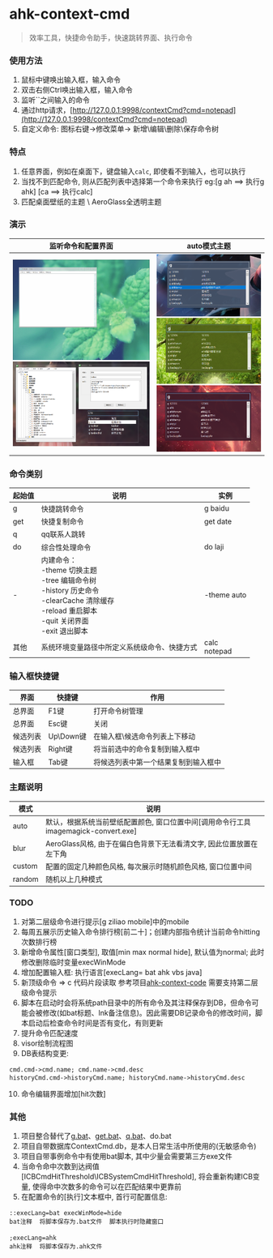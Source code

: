# ahk-context-cmd
> 效率工具，快捷命令助手，快速跳转界面、执行命令


### 使用方法
1. 鼠标中键唤出输入框，输入命令
2. 双击右侧Ctrl唤出输入框，输入命令
3. 监听``之间输入的命令
4. 通过http请求，[http://127.0.0.1:9998/contextCmd?cmd=notepad](http://127.0.0.1:9998/contextCmd?cmd=notepad)
5. 自定义命令: 图标右键->修改菜单-> 新增\编辑\删除\保存命令树


### 特点
1. 任意界面，例如在桌面下，键盘输入`calc`, 即使看不到输入，也可以执行
2. 当找不到匹配命令, 则从匹配列表中选择第一个命令来执行 eg:[g ah ==> 执行g ahk] [ca ==> 执行calc]
3. 匹配桌面壁纸的主题 \ AeroGlass全透明主题



### 演示
|监听命令和配置界面|auto模式主题|
|-|-|
|<img src="https://github.com/bjc5233/ahk-context-cmd/raw/master/resources/demo.gif"/><br><img src="https://github.com/bjc5233/ahk-context-cmd/raw/master/resources/demo.png"/>|<img src="https://github.com/bjc5233/ahk-context-cmd/raw/master/resources/demo2.png"/><br><img src="https://github.com/bjc5233/ahk-context-cmd/raw/master/resources/demo3.png"/><br><img src="https://github.com/bjc5233/ahk-context-cmd/raw/master/resources/demo4.png"/>|



### 命令类别
|起始值|说明|实例|
|-|-|-|
|g|快捷跳转命令|g baidu|
|get|快捷复制命令|get date|
|q|qq联系人跳转||
|do|综合性处理命令|do laji|
|-|内建命令：<br>-theme 切换主题<br>-tree 编辑命令树<br>-history 历史命令<br>-clearCache 清除缓存<br>-reload 重启脚本<br>-quit 关闭界面<br>-exit 退出脚本|-theme auto|
|其他|系统环境变量路径中所定义系统级命令、快捷方式|calc<br>notepad|


### 输入框快捷键
|界面|快捷键|作用|
|-|-|-|
|总界面|F1键|打开命令树管理|
|总界面|Esc键|关闭|
|候选列表|Up\Down键|在输入框\候选命令列表上下移动|
|候选列表|Right键|将当前选中的命令复制到输入框中|
|输入框|Tab键|将候选列表中第一个结果复制到输入框中|



### 主题说明
|模式|说明|
|-|-|
|auto|默认，根据系统当前壁纸配置颜色, 窗口位置中间[调用命令行工具imagemagick-convert.exe]|
|blur|AeroGlass风格, 由于在偏白色背景下无法看清文字, 因此位置放置在左下角|
|custom|配置的固定几种颜色风格, 每次展示时随机颜色风格, 窗口位置中间|
|random|随机以上几种模式|


### TODO
1. 对第二层级命令进行提示[g ziliao mobile]中的mobile
2. 每周五展示历史输入命令排行榜[前二十]；创建内部指令统计当前命令hitting次数排行榜
3. 新增命令属性[窗口类型], 取值[min max normal hide], 默认值为normal; 此时修改删除临时变量execWinMode
4. 增加配置输入框: 执行语言[execLang= bat ahk vbs java]
5. 新顶级命令 => c 代码片段读取    参考项目[ahk-context-code](https://github.com/bjc5233/ahk-context-code)      需要支持第二层级命令提示
6. 脚本在启动时会将系统path目录中的所有命令及其注释保存到DB，但命令可能会被修改(如bat标题、lnk备注信息)。因此需要DB记录命令的修改时间，脚本启动后检查命令时间是否有变化，有则更新
7. 提升命令匹配速度
8. visor绘制流程图
9. DB表结构变更: 
```
cmd.cmd->cmd.name; cmd.name->cmd.desc
historyCmd.cmd->historyCmd.name; historyCmd.name->historyCmd.desc
```
10. 命令编辑界面增加[hit次数]


### 其他
1. 项目整合替代了[g.bat](https://github.com/bjc5233/batch-shortcut-go)、[get.bat](https://github.com/bjc5233/batch-shortcut-get)、[q.bat](https://github.com/bjc5233/batch-shortcut-qq)、do.bat
2. 项目自带数据库ContextCmd.db，是本人日常生活中所使用的(无敏感命令)
3. 项目自带事例命令中有使用bat脚本, 其中少量会需要第三方exe文件
4. 当命令命中次数到达阀值[ICBCmdHitThreshold\ICBSystemCmdHitThreshold], 将会重新构建ICB变量, 使得命中次数多的命令可以在匹配结果中更靠前
5. 在配置命令的[执行]文本框中, 首行可配置信息:
``` 
::execLang=bat execWinMode=hide
bat注释  将脚本保存为.bat文件  脚本执行时隐藏窗口

;execLang=ahk
ahk注释  将脚本保存为.ahk文件
```